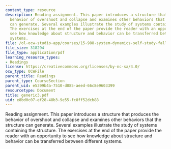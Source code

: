 ```yaml
---
content_type: resource
description: Reading assignment. This paper introduces a structure that produces the
  behavior of overshoot and collapse and examines other behaviors that the structure
  can generate. Several examples illustrate the study of systems containing the structure.
  The exercises at the end of the paper provide the reader with an opportunity to
  see how knowledge about structure and behavior can be transferred between different
  systems.
file: /ol-ocw-studio-app/courses/15-988-system-dynamics-self-study-fall-1998-spring-1999/e8bd0c07ef2848b39e55fc8ff52dcb88_generic3.pdf
file_size: 318294
file_type: application/pdf
learning_resource_types:
- Readings
license: https://creativecommons.org/licenses/by-nc-sa/4.0/
ocw_type: OCWFile
parent_title: Readings
parent_type: CourseSection
parent_uid: e5399b4a-7510-d085-aeed-66c8e9603399
resourcetype: Document
title: generic3.pdf
uid: e8bd0c07-ef28-48b3-9e55-fc8ff52dcb88
---
```

Reading assignment. This paper introduces a structure that produces the behavior of overshoot and collapse and examines other behaviors that the structure can generate. Several examples illustrate the study of systems containing the structure. The exercises at the end of the paper provide the reader with an opportunity to see how knowledge about structure and behavior can be transferred between different systems.